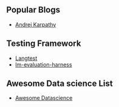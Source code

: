## Popular Blogs
- [Andrej Karpathy](https://karpathy.ai/)

## Testing Framework
- [Langtest](https://github.com/JohnSnowLabs/langtest)
- [lm-evaluation-harness](https://github.com/EleutherAI/lm-evaluation-harness)

## Awesome Data science List
- [Awesome Datascience](https://github.com/academic/awesome-datascience)
